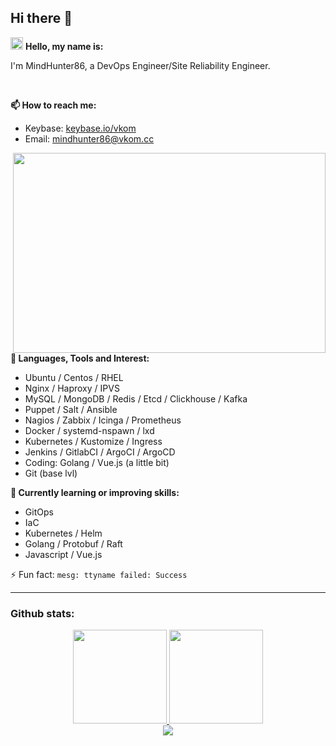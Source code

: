 ## Hi there 👋

<img height="20px" src="https://github.githubassets.com/images/icons/emoji/shipit.png" /> **Hello, my name is:**

I'm MindHunter86, a DevOps Engineer/Site Reliability Engineer.

<br/>

**📫 How to reach me:**
- Keybase: [keybase.io/vkom](https://keybase.io/vkom)
- Email: mindhunter86@vkom.cc

<div>
    <a href="https://github.com/MindHunter86">
        <img align="right" alt="" src="https://user-images.githubusercontent.com/8397729/193975159-617a8082-1443-4e39-9791-be549059ca97.gif" width="500" height="320" />
    </a>
</div>

**🔭 Languages, Tools and Interest:**
- Ubuntu / Centos / RHEL
- Nginx / Haproxy / IPVS
- MySQL / MongoDB / Redis / Etcd / Clickhouse / Kafka
- Puppet / Salt / Ansible
- Nagios / Zabbix / Icinga / Prometheus
- Docker / systemd-nspawn / lxd
- Kubernetes / Kustomize / Ingress
- Jenkins / GitlabCI / ArgoCI / ArgoCD
- Coding: Golang / Vue.js (a little bit)
- Git (base lvl)

**🌱 Currently learning or improving skills:**
- GitOps
- IaC
- Kubernetes / Helm
- Golang / Protobuf / Raft
- Javascript / Vue.js

⚡ Fun fact: `mesg: ttyname failed: Success`

---

### Github stats:

<div align="center">
    <a href="https://github.com/MindHunter86">
        <img height="150px" src="https://github-readme-stats.vkom.cc/api?username=MindHunter86&show_icons=true&theme=radical&include_all_commits=true&count_private=true&exclude_repo=github-readme-stats" />
        <img height="150px" src="https://github-readme-stats.vkom.cc/api/top-langs/?username=MindHunter86&layout=compact&langs_count=7&exclude_repo=shurzgbets-web,joyskins-web,shurzgbets-bot,joyskins-node,github-readme-stats,csgf-backend&theme=radical" />
    </a>
</div>
<div align="center">
    <a href="https://github.com/MindHunter86">
        <img src="https://github-profile-trophy.vercel.app/?username=MindHunter86&theme=radical&no-frame=true&margin-w=30&margin-h=20" />
    </a>
</div>

<!--
**MindHunter86/Mindhunter86** is a ✨ _special_ ✨ repository because its `README.md` (this file) appears on your GitHub profile.

Here are some ideas to get you started:

- 🔭 I’m currently working on ...
- 🌱 I’m currently learning ...
- 👯 I’m looking to collaborate on ...
- 🤔 I’m looking for help with ...
- 💬 Ask me about ...
- 📫 How to reach me: ...
- 😄 Pronouns: ...
- ⚡ Fun fact: ...
-->
